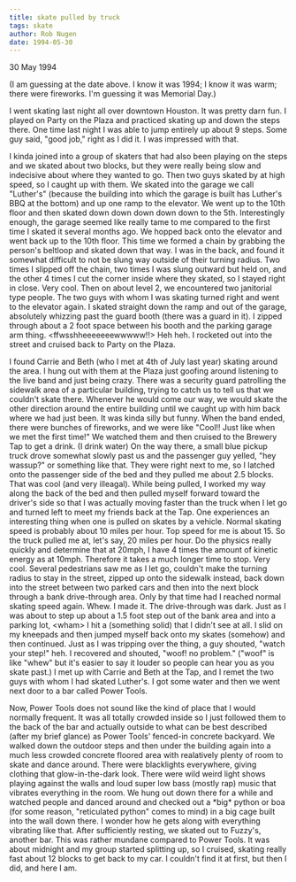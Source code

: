 ```yaml
---
title: skate pulled by truck
tags: skate
author: Rob Nugen
date: 1994-05-30
---
```


<p class=date>30 May 1994</p>
<p class=note>(I am guessing at the date above.  I know it was 1994; I know it was warm; there were fireworks.  I'm guessing it was Memorial Day.)

<p>I went skating last night all over downtown Houston.  It was pretty
darn fun.   I played on Party on the Plaza and practiced skating up
and down the steps there.  One time last night I was able to jump
entirely up about 9 steps.  Some guy said, "good job," right as I did
it.  I was impressed with that.</p>

<p>I kinda joined into a group of skaters that had also been playing on
the steps and we skated about two blocks, but they were really being
slow and indecisive about where they wanted to go.  Then two guys
skated by at high speed, so I caught up with them.  We skated into
the garage we call "Luther's" (because the building into which the
garage is built has Luther's BBQ at the bottom) and up one ramp to the
elevator.  We went up to the 10th floor and then skated down down down
down down to the 5th.  Interestingly enough, the garage seemed like
really tame to me compared to the first time I skated it several
months ago.  We hopped back onto the elevator and went back up to the
10th floor.   This time we formed a chain by grabbing the person's
beltloop and skated down that way.  I was in the back, and found it
somewhat difficult to not be slung way outside of their turning
radius.  Two times I slipped off the chain, two times I was slung
outward but held on, and the other 4 times I cut the corner inside
where they skated, so I stayed right in close.  Very cool.  Then on
about level 2, we encountered two janitorial type people.  The two
guys with whom I was skating turned right and went to the elevator
again.  I skated straight down the ramp and out of the garage,
absolutely whizzing past the guard booth (there was a guard in it).
I zipped through about a 2 foot space between his booth and the
parking garage arm thing.   &lt;ffwsshheeeeeeewwwww!!>  Heh heh.  I
rocketed out into the street and cruised back to Party on the Plaza.</p>

<p>I found Carrie and Beth (who I met at 4th of July last year) skating
around the area.  I hung out with them at the Plaza just goofing
around listening to the live band and just being crazy.  There was a
security guard patrolling the sidewalk area of a particular building,
trying to catch us to tell us that we couldn't skate there.  Whenever
he would come our way, we would skate the other direction around the
entire building until we caught up with him back where we had just
been.  It was kinda silly but funny.    When the band ended, there
were bunches of fireworks, and we were like "Cool!!  Just like when we
met the first time!"   We watched them and then cruised to the Brewery
Tap to get a drink.  (I drink water)  On the way there, a small blue
pickup truck drove somewhat slowly past us and the passenger guy
yelled, "hey wassup?" or something like that.   They were right next
to me, so I latched onto the passenger side of the bed and they pulled
me about 2.5 blocks.  That was cool (and very illeagal).  While being
pulled, I worked my way along the back of the bed and then pulled
myself forward toward the driver's side so that I was actually moving
faster than the truck when I let go and turned left to meet my friends
back at the Tap.  One experiences an interesting thing when one is
pulled on skates by a vehicle.  Normal skating speed is probably about
10 miles per hour.  Top speed for me is about 15.   So the truck
pulled me at, let's say, 20 miles per hour.  Do the physics really
quickly and determine that at 20mph, I have 4 times the amount of
kinetic energy as at 10mph.  Therefore it takes a much longer time to
stop.  Very cool.  Several pedestrians saw me as I let go, couldn't
make the turning radius to stay in the street, zipped up onto the
sidewalk instead, back down into the street between two parked cars
and then into the next block through a bank drive-through area.  Only
by that time had I reached normal skating speed again.  Whew.  I made
it.  The drive-through was dark.  Just as I was about to step up about
a 1.5 foot step out of the bank area and into a parking lot, &lt;wham> I
hit a (something solid) that I didn't see at all.  I slid on my
kneepads and then jumped myself back onto my skates (somehow) and then
continued.  Just as I was tripping over the thing, a guy shouted,
"watch your step!" heh.  I recovered and shouted, "woof!  no problem."
("woof" is like "whew" but it's easier to say it louder so people can
hear you as you skate past.) I met up with Carrie and Beth at the Tap,
and I remet the two guys with whom I had skated Luther's.   I got some
water and then we went next door to a bar called Power Tools.</p>

<p>Now, Power Tools does not sound like the kind of place that I would
normally frequent.  It was all totally crowded inside so I just
followed them to the back of the bar and actually outside to what can
be best described (after my brief glance) as Power Tools' fenced-in
concrete backyard.  We walked down the outdoor steps and then under
the building again into a much less crowded concrete floored area with
realatively plenty of room to skate and dance around.   There were
blacklights everywhere, giving clothing that glow-in-the-dark look.
There were wild weird light shows playing against the walls and loud
super low bass (mostly rap) music that vibrates everything in the
room.  We hung out down there for a while and watched people and
danced around and checked out a *big* python or boa (for some reason,
"reticulated python" comes to mind) in a big cage built into the wall
down there.  I wonder how he gets along with everything vibrating like
that.  After sufficiently resting, we skated out to Fuzzy's, another
bar.  This was rather mundane compared to Power Tools.
It was about midnight and my group started splitting up, so I cruised,
skating really fast about 12 blocks to get back to my car.  I couldn't
find it at first, but then I did, and here I am.</p>

